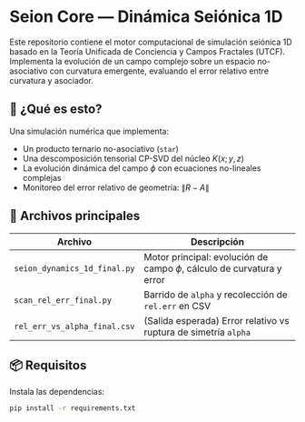 # Seion Core — Dinámica Seiónica 1D

Este repositorio contiene el motor computacional de simulación seiónica 1D basado en la Teoría Unificada de Conciencia y Campos Fractales (UTCF). Implementa la evolución de un campo complejo sobre un espacio no-asociativo con curvatura emergente, evaluando el error relativo entre curvatura y asociador.

## 🧠 ¿Qué es esto?

Una simulación numérica que implementa:

- Un producto ternario no-asociativo (`star`)
- Una descomposición tensorial CP-SVD del núcleo $K(x; y, z)$
- La evolución dinámica del campo $\phi$ con ecuaciones no-lineales complejas
- Monitoreo del error relativo de geometría: $\| R - A \|$

## 🚀 Archivos principales

| Archivo                          | Descripción                                                                 |
|----------------------------------|-----------------------------------------------------------------------------|
| `seion_dynamics_1d_final.py`     | Motor principal: evolución de campo $\phi$, cálculo de curvatura y error   |
| `scan_rel_err_final.py`          | Barrido de `alpha` y recolección de `rel.err` en CSV                       |
| `rel_err_vs_alpha_final.csv`     | (Salida esperada) Error relativo vs ruptura de simetría `alpha`           |

## 📦 Requisitos

Instala las dependencias:

```bash
pip install -r requirements.txt
